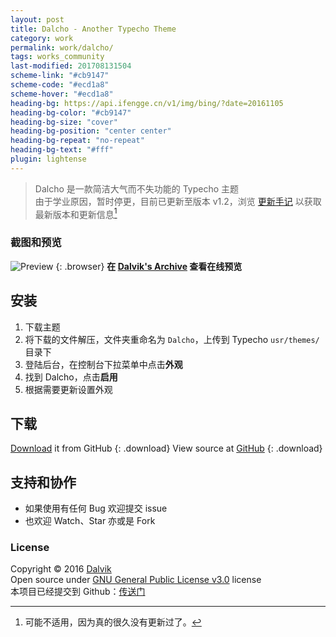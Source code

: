 ```yaml
---
layout: post
title: Dalcho - Another Typecho Theme
category: work
permalink: work/dalcho/
tags: works_community
last-modified: 201708131504
scheme-link: "#cb9147"
scheme-code: "#ecd1a8"
scheme-hover: "#ecd1a8"
heading-bg: https://api.ifengge.cn/v1/img/bing/?date=20161105
heading-bg-color: "#cb9147"
heading-bg-size: "cover"
heading-bg-position: "center center"
heading-bg-repeat: "no-repeat"
heading-bg-text: "#fff"
plugin: lightense
---
```


> Dalcho 是一款简洁大气而不失功能的 Typecho 主题  
> 由于学业原因，暂时停更，目前已更新至版本 v1.2，浏览 [更新手记](https://archieve.dalvik.sh/archives/248.html) 以获取最新版本和更新信息[^1]

### 截图和预览
![Preview](https://img.akacdn.app/images/dalcho.jpg)
{: .browser}
**在 [Dalvik's Archive](https://ark.dalvik.sh/) 查看在线预览**

## 安装
1. 下载主题
2. 将下载的文件解压，文件夹重命名为 ```Dalcho```，上传到 Typecho ```usr/themes/``` 目录下
3. 登陆后台，在控制台下拉菜单中点击**外观**
4. 找到 Dalcho，点击**启用**
5. 根据需要更新设置外观

## 下载
[Download](https://github.com/tearfulDalvik/Dalcho/archive/master.zip) it from GitHub
{: .download}
View source at [GitHub](https://github.com/tearfulDalvik/Dalcho/)
{: .download}

## 支持和协作

- 如果使用有任何 Bug 欢迎提交 issue
- 也欢迎 Watch、Star 亦或是 Fork

### License

Copyright © 2016 [Dalvik](https://ifengge.cn/)  
Open source under [GNU General Public License v3.0](http://www.gnu.org/licenses/gpl-3.0.html) license  
本项目已经提交到 Github：[传送门](https://github.com/tearfulDalvik/Dalcho/)

[^1]: 可能不适用，因为真的很久没有更新过了。
